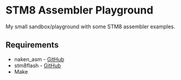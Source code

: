 # STM8 Assembler Playground

My small sandbox/playground with some STM8 assembler examples.

## Requirements
* naken_asm - [GitHub](https://github.com/mikeakohn/naken_asm)
* stm8flash - [GitHub](https://github.com/vdudouyt/stm8flash)
* Make
